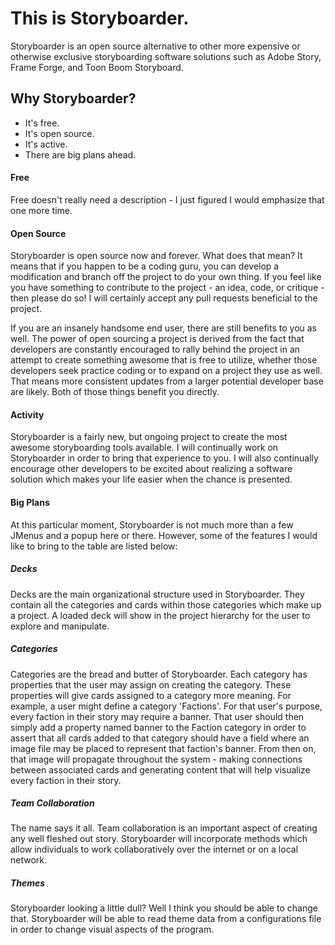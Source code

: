 # This is Storyboarder.
Storyboarder is an open source alternative to other more expensive or otherwise exclusive 
storyboarding software solutions such as Adobe Story, Frame Forge, and Toon Boom Storyboard.

## Why Storyboarder?
- It's free.
- It's open source.
- It's active.
- There are big plans ahead.

#### Free 
Free doesn't really need a description - I just figured I would emphasize that one more time.

#### Open Source
Storyboarder is open source now and forever. What does that mean? It means that if you happen
to be a coding guru, you can develop a modification and branch off the project to do your 
own thing. If you feel like you have something to contribute to the project - an idea, code, 
or critique - then please do so! I will certainly accept any pull requests beneficial to the project.

If you are an insanely handsome end user, there are still benefits to you as well. The power of 
open sourcing a project is derived from the fact that developers are constantly encouraged to 
rally behind the project in an attempt to create something awesome that is free to utilize, whether
those developers seek practice coding or to expand on a project they use as well. That means
more consistent updates from a larger potential developer base are likely. Both of those things
benefit you directly.

#### Activity
Storyboarder is a fairly new, but ongoing project to create the most awesome storyboarding tools
available. I will continually work on Storyboarder in order to bring that experience to you.
I will also continually encourage other developers to be excited about realizing a software solution
which makes your life easier when the chance is presented.

#### Big Plans
At this particular moment, Storyboarder is not much more than a few JMenus and a popup here 
or there. However, some of the features I would like to bring to the table are listed below:
##### Decks
Decks are the main organizational structure used in Storyboarder. They contain all the categories 
and cards within those categories which make up a project. A loaded deck will show in the project 
hierarchy for the user to explore and manipulate.
##### Categories
Categories are the bread and butter of Storyboarder. Each category has properties that the user 
may assign on creating the category. These properties will give cards assigned to a category more 
meaning. For example, a user might define a category 'Factions'. For that user's purpose, every faction
in their story may require a banner. That user should then simply add a property named banner to the 
Faction category in order to assert that all cards added to that category should have a field where an 
image file may be placed to represent that faction's banner. From then on, that image will propagate 
throughout the system - making connections between associated cards and generating content that will 
help visualize every faction in their story.
##### Team Collaboration
The name says it all. Team collaboration is an important aspect of creating any well fleshed out story. 
Storyboarder will incorporate methods which allow individuals to work collaboratively over the internet 
or on a local network.
##### Themes
Storyboarder looking a little dull? Well I think you should be able to change that. Storyboarder will 
be able to read theme data from a configurations file in order to change visual aspects of the program.